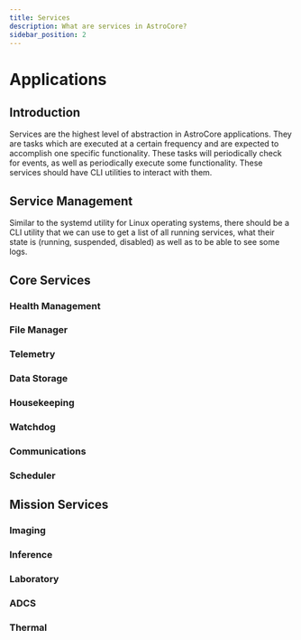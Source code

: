 ```yaml
---
title: Services 
description: What are services in AstroCore?
sidebar_position: 2
---
```


# Applications

## Introduction

Services are the highest level of abstraction in AstroCore applications. They are tasks which are executed at a certain frequency and are expected to accomplish one specific functionality. These tasks will periodically check for events, as well as periodically execute some functionality. These services should have CLI utilities to interact with them.

## Service Management

Similar to the systemd utility for Linux operating systems, there should be a CLI utility that we can use to get a list of all running services, what their state is (running, suspended, disabled) as well as to be able to see some logs.

## Core Services

### Health Management

### File Manager

### Telemetry

### Data Storage

### Housekeeping

### Watchdog

### Communications

### Scheduler

## Mission Services 

### Imaging

### Inference

### Laboratory

### ADCS

### Thermal